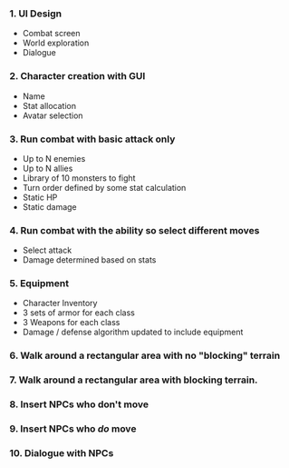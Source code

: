 ### 1. UI Design
  - Combat screen
  - World exploration
  - Dialogue 
  
### 2. Character creation with GUI
  - Name
  - Stat allocation
  - Avatar selection
  
### 3. Run combat with basic attack only
  - Up to N enemies
  - Up to N allies
  - Library of 10 monsters to fight
  - Turn order defined by some stat calculation
  - Static HP
  - Static damage
  
### 4. Run combat with the ability so select different moves
  - Select attack
  - Damage determined based on stats
  
### 5. Equipment
  - Character Inventory
  - 3 sets of armor for each class
  - 3 Weapons for each class
  - Damage / defense algorithm updated to include equipment
  
### 6. Walk around a rectangular area with no "blocking" terrain

### 7. Walk around a rectangular area with blocking terrain. 

### 8. Insert NPCs who don't move

### 9. Insert NPCs who _do_ move

### 10. Dialogue with NPCs
